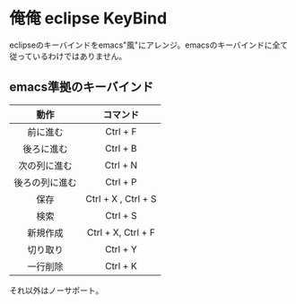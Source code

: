﻿# 俺俺 eclipse KeyBind
eclipseのキーバインドをemacs"風"にアレンジ。emacsのキーバインドに全て従っているわけではありません。

## emacs準拠のキーバインド

| 動作          | コマンド            |
|:-------------:|:-------------------:|
|前に進む       | Ctrl + F            |
|後ろに進む     | Ctrl + B            |
|次の列に進む   | Ctrl + N            |
|後ろの列に進む | Ctrl + P            |
|保存           | Ctrl + X , Ctrl + S |
|検索           | Ctrl + S            |
|新規作成       | Ctrl + X, Ctrl + F  |
|切り取り       | Ctrl + Y            |
|一行削除       | Ctrl + K            |

それ以外はノーサポート。